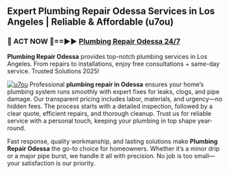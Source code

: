 ## Expert Plumbing Repair Odessa Services in Los Angeles | Reliable & Affordable (u7ou)  

<h3>🚿 ACT NOW 🌟==►► <a href="https://tinyurl.com/2ne6vx2x" rel="nofollow">Plumbing Repair Odessa 24/7</a></h3>

**Plumbing Repair Odessa** provides top-notch plumbing services in Los Angeles. From repairs to installations, enjoy free consultations + same-day service. Trusted Solutions 2025!

[![u7ou](https://i.imgur.com/4PFF4AK.jpeg)](https://tinyurl.com/2ne6vx2x)
Professional **plumbing repair in Odessa** ensures your home’s plumbing system runs smoothly with expert fixes for leaks, clogs, and pipe damage. Our transparent pricing includes labor, materials, and urgency—no hidden fees. The process starts with a detailed inspection, followed by a clear quote, efficient repairs, and thorough cleanup. Trust us for reliable service with a personal touch, keeping your plumbing in top shape year-round.  

Fast response, quality workmanship, and lasting solutions make **Plumbing Repair Odessa** the go-to choice for homeowners. Whether it’s a minor drip or a major pipe burst, we handle it all with precision. No job is too small—your satisfaction is our priority.